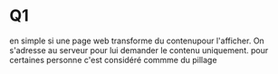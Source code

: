 # Q1
en simple si une page web transforme du contenupour l'afficher. On s'adresse au serveur pour lui demander le contenu uniquement.
pour certaines personne c'est considéré commme du pillage 